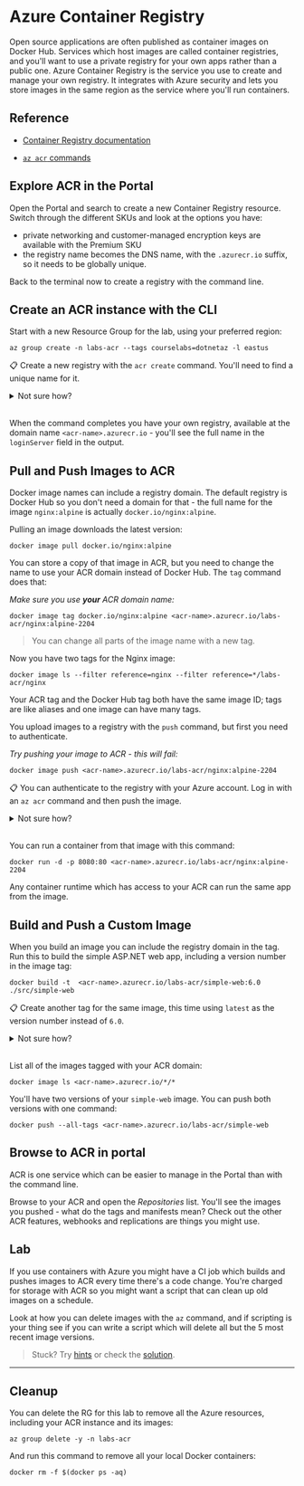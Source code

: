 # Azure Container Registry

Open source applications are often published as container images on Docker Hub. Services which host images are called container registries, and you'll want to use a private registry for your own apps rather than a public one. Azure Container Registry is the service you use to create and manage your own registry. It integrates with Azure security and lets you store images in the same region as the service where you'll run containers.

## Reference

- [Container Registry documentation](https://docs.microsoft.com/en-gb/azure/container-registry/)

- [`az acr` commands](https://docs.microsoft.com/en-us/cli/azure/acr?view=azure-cli-latest)


## Explore ACR in the Portal

Open the Portal and search to create a new Container Registry resource. Switch through the different SKUs and look at the options you have:

- private networking and customer-managed encryption keys are available with the Premium SKU
- the registry name becomes the DNS name, with the `.azurecr.io` suffix, so it needs to be globally unique.

Back to the terminal now to create a registry with the command line.

## Create an ACR instance with the CLI

Start with a new Resource Group for the lab, using your preferred region:

```
az group create -n labs-acr --tags courselabs=dotnetaz -l eastus
```

📋 Create a new registry with the `acr create` command. You'll need to find a unique name for it.

<details>
  <summary>Not sure how?</summary>

Start with the help:

```
az acr create --help
```

There are a lot more options than you see in the Portal. If you do use the Portal to create a registry you can set a lot of these in the management page.

This creates a Basic-SKU registry:

```
az acr create -g labs-acr -l eastus --sku 'Basic' -n <acr-name>
```

ACR names are stricter than most, so you might see an error if you try to use an illegal character.

</details><br/>

When the command completes you have your own registry, available at the domain name `<acr-name>.azurecr.io` - you'll see the full name in the `loginServer` field in the output.

## Pull and Push Images to ACR

Docker image names can include a registry domain. The default registry is Docker Hub so you don't need a domain for that - the full name for the image `nginx:alpine` is actually `docker.io/nginx:alpine`.

Pulling an image downloads the latest version:

```
docker image pull docker.io/nginx:alpine
```

You can store a copy of that image in ACR, but you need to change the name to use your ACR domain instead of Docker Hub. The `tag` command does that:

_Make sure you use **your** ACR domain name:_

```
docker image tag docker.io/nginx:alpine <acr-name>.azurecr.io/labs-acr/nginx:alpine-2204
```

> You can change all parts of the image name with a new tag.

Now you have two tags for the Nginx image:

```
docker image ls --filter reference=nginx --filter reference=*/labs-acr/nginx
```

Your ACR tag and the Docker Hub tag both have the same image ID; tags are like aliases and one image can have many tags.

You upload images to a registry with the `push` command, but first you need to authenticate.

_Try pushing your image to ACR - this will fail:_

```
docker image push <acr-name>.azurecr.io/labs-acr/nginx:alpine-2204
```

📋 You can authenticate to the registry with your Azure account. Log in with an `az acr` command and then push the image.

<details>
  <summary>Not sure how?</summary>

List the ACR commands:

```
az acr --help
```

You'll see there's a `login` command which just needs your ACR name:

```
az acr login -n <acr-name>
```

Now when you push your image it will upload:

```
docker image push <acr-name>.azurecr.io/labs-acr/nginx:alpine-2204
```

</details><br/>

You can run a container from that image with this command:

```
docker run -d -p 8080:80 <acr-name>.azurecr.io/labs-acr/nginx:alpine-2204
```

Any container runtime which has access to your ACR can run the same app from the image.

## Build and Push a Custom Image

When you build an image you can include the registry domain in the tag. Run this to build the simple ASP.NET web app, including a version number in the image tag:

```
docker build -t  <acr-name>.azurecr.io/labs-acr/simple-web:6.0 ./src/simple-web
```

📋 Create another tag for the same image, this time using `latest` as the version number instead of `6.0`.

<details>
  <summary>Not sure how?</summary>

You can use the `tag` command to create a new tag for an image and change any part of the name, including the registry domain or verion number:

```
docker tag <acr-name>.azurecr.io/labs-acr/simple-web:6.0 <acr-name>.azurecr.io/labs-acr/simple-web:latest
```

</details><br/>

List all of the images tagged with your ACR domain:

```
docker image ls <acr-name>.azurecr.io/*/*
```

You'll have two versions of your `simple-web` image. You can push both versions with one command:

```
docker push --all-tags <acr-name>.azurecr.io/labs-acr/simple-web
```

## Browse to ACR in portal  

ACR is one service which can be easier to manage in the Portal than with the command line. 

Browse to your ACR and open the _Repositories_ list. You'll see the images you pushed - what do the tags and manifests mean? Check out the other ACR features, webhooks and replications are things you might use.

## Lab

If you use containers with Azure you might have a CI job which builds and pushes images to ACR every time there's a code change. You're charged for storage with ACR so you might want a script that can clean up old images on a schedule.

Look at how you can delete images with the `az` command, and if scripting is your thing see if you can write a script which will delete all but the 5 most recent image versions.

> Stuck? Try [hints](hints.md) or check the [solution](solution.md).

___

## Cleanup

You can delete the RG for this lab to remove all the Azure resources, including your ACR instance and its images:

```
az group delete -y -n labs-acr
```

And run this command to remove all your local Docker containers:

```
docker rm -f $(docker ps -aq)
```